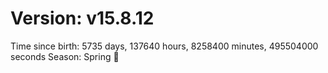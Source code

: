 # Version: v15.8.12
Time since birth: 5735 days, 137640 hours, 8258400 minutes, 495504000 seconds
Season: Spring 🌸
